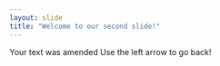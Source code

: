 ```yaml
---
layout: slide
title: "Welcome to our second slide!"
---
```

Your text was amended
Use the left arrow to go back!
